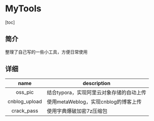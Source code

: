 # MyTools

[toc]

## 简介

整理了自己写的一些小工具，方便日常使用



## 详细

|     name      | description                              |
| :-----------: | ---------------------------------------- |
|    oss_pic    | 结合typora，实现阿里云对象存储的自动上传 |
| cnblog_upload | 使用metaWeblog，实现cnblog的博客上传     |
|  crack_pass   | 使用字典爆破加密7z压缩包                 |

